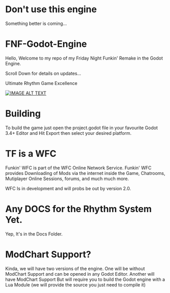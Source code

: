 # Don't use this engine
Something better is coming...

# FNF-Godot-Engine
Hello, Welcome to my repo of my Friday Night Funkin' Remake in the Godot Engine.

Scroll Down for details on updates...

Ultimate Rhythm Game Excellence

[![IMAGE ALT TEXT](http://img.youtube.com/vi/xDq9DiVd5Rw/0.jpg)](http://www.youtube.com/watch?v=xDq9DiVd5Rw "FNF Godot Edition Release Trailer")


# Building
To build the game just open the project.godot file in your favourite Godot 3.4+ Editor and Hit Export then select your desired platform.
# TF is a WFC
Funkin' WFC is part of the WFC Online Network Service. Funkin' WFC provides Downloading of Mods via the internet inside the Game, Chatrooms, Mutiplayer Online Sessions, forums, and much much more.

WFC Is in development and will probs be out by version 2.0.
# Any DOCS for the Rhythm System Yet.
Yep, It's in the Docs Folder.
# ModChart Support?
Kinda, we will have two versions of the engine.
One will be without ModChart Support and can be opened in any Godot Editor.
Another will have ModChart Support But will require you to build the Godot engine with a Lua
Module (we will provide the source you just need to compile it)
